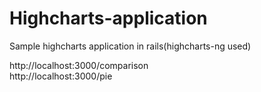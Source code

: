 # Highcharts-application
Sample highcharts application in rails(highcharts-ng used)

http://localhost:3000/comparison<br> 
http://localhost:3000/pie
